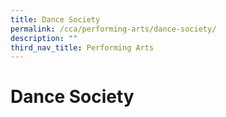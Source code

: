 ```yaml
---
title: Dance Society
permalink: /cca/performing-arts/dance-society/
description: ""
third_nav_title: Performing Arts
---
```

Dance Society
=============